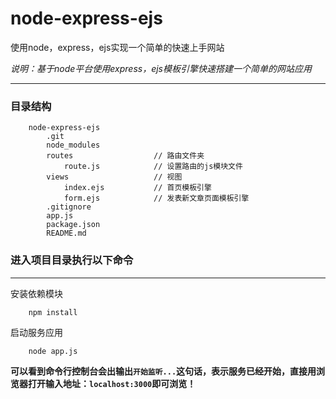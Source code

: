 # node-express-ejs

使用node，express，ejs实现一个简单的快速上手网站

*说明：基于node平台使用express，ejs模板引擎快速搭建一个简单的网站应用*

---

### 目录结构

```
    node-express-ejs
        .git
        node_modules
        routes                  // 路由文件夹
            route.js            // 设置路由的js模块文件
        views                   // 视图
            index.ejs           // 首页模板引擎
            form.ejs            // 发表新文章页面模板引擎
        .gitignore
        app.js
        package.json
        README.md
```

### 进入项目目录执行以下命令

---

安装依赖模块

```
    npm install
```

启动服务应用

```
    node app.js
```

**可以看到命令行控制台会出输出`开始监听...`这句话，表示服务已经开始，直接用浏览器打开输入地址：`localhost:3000`即可浏览！**
